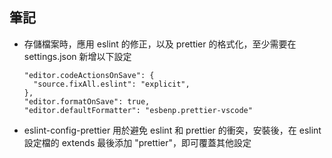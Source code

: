 ## 筆記

- 存儲檔案時，應用 eslint 的修正，以及 prettier 的格式化，至少需要在 settings.json 新增以下設定

  ```
  "editor.codeActionsOnSave": {
    "source.fixAll.eslint": "explicit",
  },
  "editor.formatOnSave": true,
  "editor.defaultFormatter": "esbenp.prettier-vscode"
  ```

- eslint-config-prettier 用於避免 eslint 和 prettier 的衝突，安裝後，在 eslint 設定檔的 extends 最後添加 "prettier"，即可覆蓋其他設定